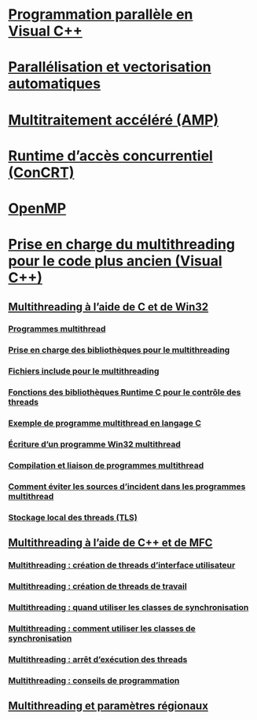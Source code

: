 # [Programmation parallèle en Visual C++](parallel-programming-in-visual-cpp.md)
# [Parallélisation et vectorisation automatiques](auto-parallelization-and-auto-vectorization.md)
# [Multitraitement accéléré (AMP)](amp/toc.md)
# [Runtime d’accès concurrentiel (ConCRT)](concrt/toc.md)
# [OpenMP](openmp/toc.md)
# [Prise en charge du multithreading pour le code plus ancien (Visual C++)](multithreading-support-for-older-code-visual-cpp.md)
## [Multithreading à l’aide de C et de Win32](multithreading-with-c-and-win32.md)
### [Programmes multithread](multithread-programs.md)
### [Prise en charge des bibliothèques pour le multithreading](library-support-for-multithreading.md)
### [Fichiers include pour le multithreading](include-files-for-multithreading.md)
### [Fonctions des bibliothèques Runtime C pour le contrôle des threads](c-run-time-library-functions-for-thread-control.md)
### [Exemple de programme multithread en langage C](sample-multithread-c-program.md)
### [Écriture d’un programme Win32 multithread](writing-a-multithreaded-win32-program.md)
### [Compilation et liaison de programmes multithread](compiling-and-linking-multithread-programs.md)
### [Comment éviter les sources d’incident dans les programmes multithread](avoiding-problem-areas-with-multithread-programs.md)
### [Stockage local des threads (TLS)](thread-local-storage-tls.md)
## [Multithreading à l’aide de C++ et de MFC](multithreading-with-cpp-and-mfc.md)
### [Multithreading : création de threads d’interface utilisateur](multithreading-creating-user-interface-threads.md)
### [Multithreading : création de threads de travail](multithreading-creating-worker-threads.md)
### [Multithreading : quand utiliser les classes de synchronisation](multithreading-when-to-use-the-synchronization-classes.md)
### [Multithreading : comment utiliser les classes de synchronisation](multithreading-how-to-use-the-synchronization-classes.md)
### [Multithreading : arrêt d’exécution des threads](multithreading-terminating-threads.md)
### [Multithreading : conseils de programmation](multithreading-programming-tips.md)
## [Multithreading et paramètres régionaux](multithreading-and-locales.md)
